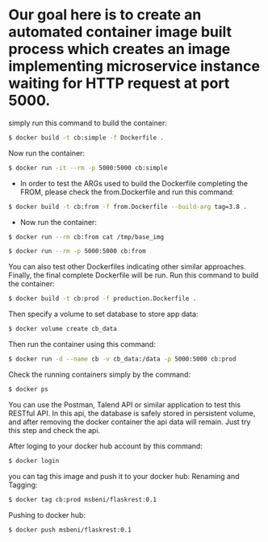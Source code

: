 # Our goal here is to create an automated container image built process which creates an image implementing microservice instance waiting for HTTP request at port 5000.
simply run this command to build the container: 
```bash
$ docker build -t cb:simple -f Dockerfile .
```

Now run the container:
```bash
$ docker run -it --rm -p 5000:5000 cb:simple
```

- In order to test the ARGs used to build the Dockerfile completing the FROM, please check the from.Dockerfile and run this command:
```bash
$ docker build -t cb:from -f from.Dockerfile --build-arg tag=3.8 .
```

- Now run the container:
```bash
$ docker run --rm cb:from cat /tmp/base_img
```
```bash
$ docker run --rm -p 5000:5000 cb:from
```

You can also test other Dockerfiles indicating other similar approaches. Finally, the final complete Dockerfile will be run.
Run this command to build the container:
```bash
$ docker build -t cb:prod -f production.Dockerfile .
```
Then specify a volume to set database to store app data:
```bash
$ docker volume create cb_data
```
Then run the container using this command:
```bash
$ docker run -d --name cb -v cb_data:/data -p 5000:5000 cb:prod
```
Check the running containers simply by the command:
```bash
$ docker ps
```
You can use the Postman, Talend API or similar application to test this RESTful API. 
In this api, the database is safely stored in persistent volume, and after removing the docker container the api data will remain. Just try this step and check the api.

After loging to your docker hub account by this command:
```bash
$ docker login
```
you can tag this image and push it to your docker hub:
Renaming and Tagging:
```bash
$ docker tag cb:prod msbeni/flaskrest:0.1
```
Pushing to docker hub:
```bash
$ docker push msbeni/flaskrest:0.1
```

